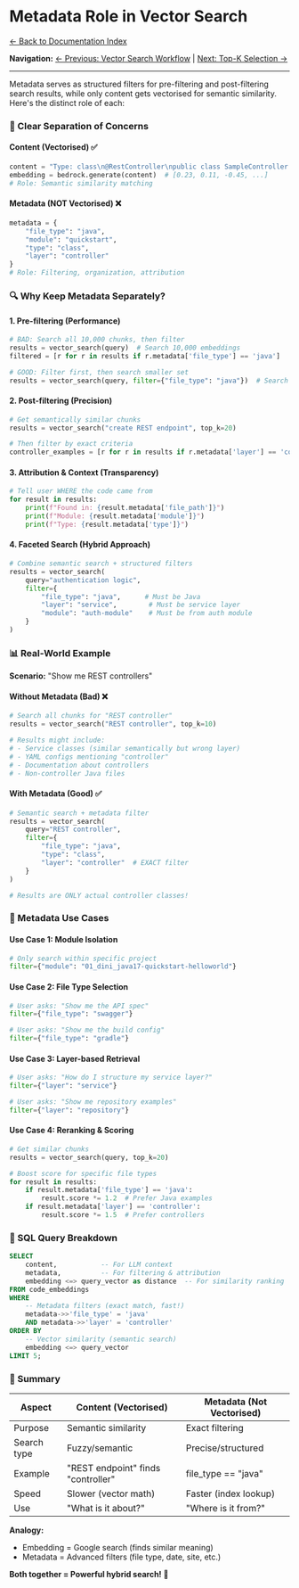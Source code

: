 # Metadata Role in Vector Search

[← Back to Documentation Index](../README.md)

**Navigation:** [← Previous: Vector Search Workflow](./01_vector_search_workflow.md) | [Next: Top-K Selection →](./03_top_k_selection.md)

---

Metadata serves as structured filters for pre-filtering and post-filtering search results, while only content gets vectorised for semantic similarity. Here's the distinct role of each:

### 🎯 Clear Separation of Concerns

#### Content (Vectorised) ✅

```python
content = "Type: class\n@RestController\npublic class SampleController {...}"
embedding = bedrock.generate(content)  # [0.23, 0.11, -0.45, ...]
# Role: Semantic similarity matching
```

#### Metadata (NOT Vectorised) ❌

```python
metadata = {
    "file_type": "java",
    "module": "quickstart",
    "type": "class",
    "layer": "controller"
}
# Role: Filtering, organization, attribution
```

### 🔍 Why Keep Metadata Separately?

#### 1. Pre-filtering (Performance)

```python
# BAD: Search all 10,000 chunks, then filter
results = vector_search(query)  # Search 10,000 embeddings
filtered = [r for r in results if r.metadata['file_type'] == 'java']

# GOOD: Filter first, then search smaller set
results = vector_search(query, filter={"file_type": "java"})  # Search only 2,000 Java chunks
```

#### 2. Post-filtering (Precision)

```python
# Get semantically similar chunks
results = vector_search("create REST endpoint", top_k=20)

# Then filter by exact criteria
controller_examples = [r for r in results if r.metadata['layer'] == 'controller']
```

#### 3. Attribution & Context (Transparency)

```python
# Tell user WHERE the code came from
for result in results:
    print(f"Found in: {result.metadata['file_path']}")
    print(f"Module: {result.metadata['module']}")
    print(f"Type: {result.metadata['type']}")
```

#### 4. Faceted Search (Hybrid Approach)

```python
# Combine semantic search + structured filters
results = vector_search(
    query="authentication logic",
    filter={
        "file_type": "java",      # Must be Java
        "layer": "service",        # Must be service layer
        "module": "auth-module"    # Must be from auth module
    }
)
```

### 📊 Real-World Example

**Scenario:** "Show me REST controllers"

#### Without Metadata (Bad) ❌

```python
# Search all chunks for "REST controller"
results = vector_search("REST controller", top_k=10)

# Results might include:
# - Service classes (similar semantically but wrong layer)
# - YAML configs mentioning "controller"
# - Documentation about controllers
# - Non-controller Java files
```

#### With Metadata (Good) ✅

```python
# Semantic search + metadata filter
results = vector_search(
    query="REST controller",
    filter={
        "file_type": "java",
        "type": "class",
        "layer": "controller"  # EXACT filter
    }
)

# Results are ONLY actual controller classes!
```

### 🎪 Metadata Use Cases

#### Use Case 1: Module Isolation

```python
# Only search within specific project
filter={"module": "01_dini_java17-quickstart-helloworld"}
```

#### Use Case 2: File Type Selection

```python
# User asks: "Show me the API spec"
filter={"file_type": "swagger"}

# User asks: "Show me the build config"
filter={"file_type": "gradle"}
```

#### Use Case 3: Layer-based Retrieval

```python
# User asks: "How do I structure my service layer?"
filter={"layer": "service"}

# User asks: "Show me repository examples"
filter={"layer": "repository"}
```

#### Use Case 4: Reranking & Scoring

```python
# Get similar chunks
results = vector_search(query, top_k=20)

# Boost score for specific file types
for result in results:
    if result.metadata['file_type'] == 'java':
        result.score *= 1.2  # Prefer Java examples
    if result.metadata['layer'] == 'controller':
        result.score *= 1.5  # Prefer controllers
```

### 🔬 SQL Query Breakdown

```sql
SELECT
    content,           -- For LLM context
    metadata,          -- For filtering & attribution
    embedding <=> query_vector as distance  -- For similarity ranking
FROM code_embeddings
WHERE
    -- Metadata filters (exact match, fast!)
    metadata->>'file_type' = 'java'
    AND metadata->>'layer' = 'controller'
ORDER BY
    -- Vector similarity (semantic search)
    embedding <=> query_vector
LIMIT 5;
```

### 🎯 Summary

| Aspect      | Content (Vectorised)               | Metadata (Not Vectorised) |
|-------------|------------------------------------|---------------------------|
| Purpose     | Semantic similarity                | Exact filtering           |
| Search type | Fuzzy/semantic                     | Precise/structured        |
| Example     | "REST endpoint" finds "controller" | file_type == "java"       |
| Speed       | Slower (vector math)               | Faster (index lookup)     |
| Use         | "What is it about?"                | "Where is it from?"       |

**Analogy:**
- Embedding = Google search (finds similar meaning)
- Metadata = Advanced filters (file type, date, site, etc.)

**Both together = Powerful hybrid search! 🎉**
